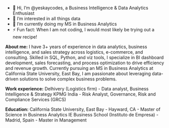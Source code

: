- 👋 Hi, I’m @yeskaycodes, a Business Intelligence & Data Analytics Enthusiast
- 👀 I’m interested in all things data
- 🌱 I’m currently doing my MS in Business Analytics
- ⚡ Fun fact: When I am not coding, I would most likely be trying out a new recipe! 

**About me:**
I have 3+ years of experience in data analytics, business intelligence, and sales strategy across logistics, e-commerce, and consulting. Skilled in SQL, Python, and viz tools, I specialize in BI dashboard development, sales forecasting, and process optimization to drive efficiency and revenue growth.
Currently pursuing an MS in Business Analytics at California State University, East Bay, I am passionate about leveraging data-driven solutions to solve complex business problems.

**Work experience:**
Delhivery (Logistics firm) - Data analyst, Business Intelligence & Strategy
KPMG India - Risk Analyst, Governance, Risk and Compliance Services (GRCS)

**Education:**
California State University, East Bay - Hayward, CA - Master of Science in Business Analytics
IE Business School (Instituto de Empresa) - Madrid, Spain - Master in Management


<!---
yeskaycodes/yeskaycodes is a ✨ special ✨ repository because its `README.md` (this file) appears on your GitHub profile.
You can click the Preview link to take a look at your changes.
--->
